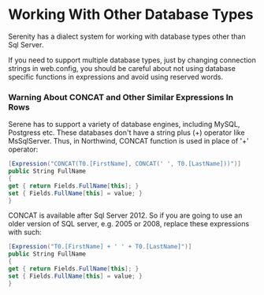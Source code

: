 # Working With Other Database Types

Serenity has a dialect system for working with database types other than Sql Server.

If you need to support multiple database types, just by changing connection strings in web.config, you should be careful about not using database specific functions in expressions and avoid using reserved words.

### Warning About CONCAT and Other Similar Expressions In Rows

Serene has to support a variety of database engines, including MySQL, Postgress etc. These databases don't have a string plus \(+\) operator like MsSqlServer. Thus, in Northwind, CONCAT function is used in place of '+' operator:

```cs
[Expression("CONCAT(T0.[FirstName], CONCAT(' ', T0.[LastName]))")]
public String FullName
{
get { return Fields.FullName[this]; }
set { Fields.FullName[this] = value; }
}
```

CONCAT is available after Sql Server 2012. So if you are going to use an older version of SQL server, e.g. 2005 or 2008, replace these expressions with such:

```cs
[Expression("T0.[FirstName] + ' ' + T0.[LastName]")]
public String FullName
{
get { return Fields.FullName[this]; }
set { Fields.FullName[this] = value; }
}
```